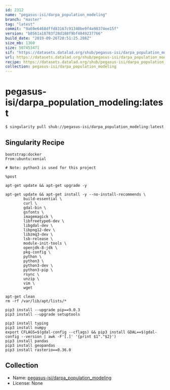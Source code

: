```yaml
---
id: 2312
name: "pegasus-isi/darpa_population_modeling"
branch: "master"
tag: "latest"
commit: "9a69e6468dffd83167c91340be9f4a98374ee15f"
version: "b8561a18783f28d188f9bf4849237766"
build_date: "2019-09-26T20:51:25.288Z"
size_mb: 1360
size: 507453471
sif: "https://datasets.datalad.org/shub/pegasus-isi/darpa_population_modeling/latest/2019-09-26-9a69e646-b8561a18/b8561a18783f28d188f9bf4849237766.simg"
url: https://datasets.datalad.org/shub/pegasus-isi/darpa_population_modeling/latest/2019-09-26-9a69e646-b8561a18/
recipe: https://datasets.datalad.org/shub/pegasus-isi/darpa_population_modeling/latest/2019-09-26-9a69e646-b8561a18/Singularity
collection: pegasus-isi/darpa_population_modeling
---
```


# pegasus-isi/darpa_population_modeling:latest

```bash
$ singularity pull shub://pegasus-isi/darpa_population_modeling:latest
```

## Singularity Recipe

```singularity
bootstrap:docker
From:ubuntu:xenial

# Note: python3 is used for this project

%post

apt-get update && apt-get upgrade -y

apt-get update && apt-get install -y --no-install-recommends \
        build-essential \
        curl \
        gdal-bin \
        gsfonts \
        imagemagick \
        libfreetype6-dev \
        libgdal-dev \
        libpng12-dev \
        libzmq3-dev \
        lsb-release \
        module-init-tools \
        openjdk-8-jdk \
        pkg-config \
        python \
        python3 \
        python3-dev \
        python3-pip \
        rsync \
        unzip \
        vim \
        wget

apt-get clean 
rm -rf /var/lib/apt/lists/*

pip3 install --upgrade pip==9.0.3
pip3 install --upgrade setuptools

pip3 install typing
pip3 install numpy
export CFLAGS=$(gdal-config --cflags) && pip3 install GDAL==$(gdal-config --version | awk -F'[.]' '{print $1"."$2}')
pip3 install pandas
pip3 install geopandas
pip3 install rasterio==0.36.0
```

## Collection

 - Name: [pegasus-isi/darpa_population_modeling](https://github.com/pegasus-isi/darpa_population_modeling)
 - License: None

